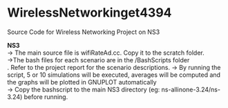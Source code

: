 # WirelessNetworkinget4394
Source Code for Wireless Networking Project on NS3

<b>NS3</b></br>
-> The main source file is wifiRateAd.cc. Copy it to the scratch folder. </br>
->The bash files for each scenario are in the /BashScripts folder</br>. Refer to the project report for the scenario descriptions.
-> By running the script, 5 or 10 simulations will be executed, averages will be computed and the graphs will be plotted in GNUPLOT automatically</br>
-> Copy the bashscript to the main NS3 directory (eg: ns-allinone-3.24/ns-3.24) before running. </br>

